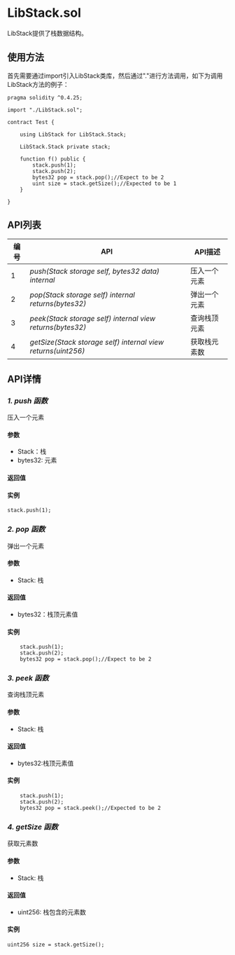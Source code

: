 ﻿# LibStack.sol

LibStack提供了栈数据结构。

## 使用方法

首先需要通过import引入LibStack类库，然后通过"."进行方法调用，如下为调用LibStack方法的例子：

```
pragma solidity ^0.4.25;

import "./LibStack.sol";

contract Test {
    
    using LibStack for LibStack.Stack;
    
    LibStack.Stack private stack;
    
    function f() public {
        stack.push(1);
        stack.push(2);
        bytes32 pop = stack.pop();//Expect to be 2
        uint size = stack.getSize();//Expected to be 1
    }
    
}
```


## API列表

编号 | API | API描述
---|---|---
1 | *push(Stack storage self, bytes32 data) internal* |压入一个元素
2 | *pop(Stack storage self) internal returns(bytes32)* |弹出一个元素
3 | *peek(Stack storage self) internal view returns(bytes32)* |查询栈顶元素
4 | *getSize(Stack storage self) internal view returns(uint256)* | 获取栈元素数


## API详情

### ***1. push 函数***

压入一个元素

#### 参数

- Stack：栈
- bytes32: 元素

#### 返回值


#### 实例

```
stack.push(1);
```
### ***2. pop 函数***

弹出一个元素

#### 参数

- Stack: 栈

#### 返回值

- bytes32：栈顶元素值

#### 实例

```
    stack.push(1);
    stack.push(2);
    bytes32 pop = stack.pop();//Expect to be 2
```

### ***3. peek 函数***

查询栈顶元素

#### 参数

- Stack: 栈

#### 返回值

- bytes32:栈顶元素值

#### 实例

```
    stack.push(1);
    stack.push(2);
    bytes32 pop = stack.peek();//Expected to be 2
```


### ***4. getSize 函数***

获取元素数

#### 参数

- Stack: 栈

#### 返回值

- uint256: 栈包含的元素数

#### 实例

```
uint256 size = stack.getSize();
```
